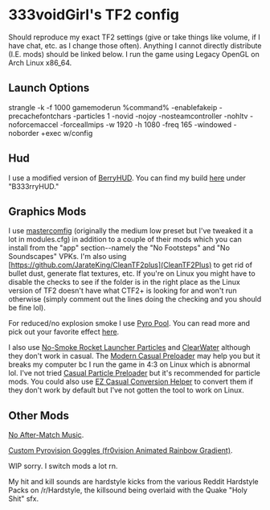# 333voidGirl's TF2 config
Should reproduce my exact TF2 settings (give or take things like volume, if I have chat, etc. as I change those often). Anything I cannot directly distribute (I.E. mods) should be linked below. I run the game using Legacy OpenGL on Arch Linux x86_64. 

## Launch Options
strangle -k -f 1000 gamemoderun %command% -enablefakeip -precachefontchars -particles 1 -novid -nojoy -nosteamcontroller -nohltv -noforcemaccel -forceallmips -w 1920 -h 1080 -freq 165 -windowed -noborder +exec w/config

## Hud
I use a modified version of [BerryHUD](https://github.com/hexereii/berryhud). You can find my build [here](https://magentahardcore.com/etc/anticopyright) under "B333rryHUD."

## Graphics Mods
I use [mastercomfig](https://comfig.app/) (originally the medium low preset but I've tweaked it a lot in modules.cfg) in addition to a couple of their mods which you can install from the "app" section--namely the "No Footsteps" and "No Soundscapes" VPKs. I'm also using [https://github.com/JarateKing/CleanTF2plus](CleanTF2Plus) to get rid of bullet dust, generate flat textures, etc. If you're on Linux you might have to disable the checks to see if the folder is in the right place as the Linux version of TF2 doesn't have what CTF2+ is looking for and won't run otherwise (simply comment out the lines doing the checking and you should be fine lol). 

For reduced/no explosion smoke I use [Pyro Pool](https://drive.google.com/file/d/0B_loCHMSRedyc2ZqVWZGVXVFWGs/view?resourcekey=0-kLQ4d6BeqOGqIFEwHEjvug). You can read more and pick out your favorite effect [here](https://www.teamfortress.tv/25647).

I also use [No-Smoke Rocket Launcher Particles](https://gamebanana.com/mods/12418) and [ClearWater](https://gamebanana.com/mods/199840) although they don't work in casual. The [Modern Casual Preloader](https://gamebanana.com/wips/79779) may help you but it breaks my computer bc I run the game in 4:3 on Linux which is abnormal lol. I've not tried [Casual Particle Preloader](https://gamebanana.com/tools/19049) but it's recommended for particle mods. You could also use [EZ Casual Conversion Helper](https://gamebanana.com/tools/18215) to convert them if they don't work by default but I've not gotten the tool to work on Linux.

## Other Mods

[No After-Match Music](https://gamebanana.com/sounds/33479).

[Custom Pyrovision Goggles (fr0vision Animated Rainbow Gradient)](https://gamebanana.com/mods/547776). 

WIP sorry. I switch mods a lot rn.

My hit and kill sounds are hardstyle kicks from the various Reddit Hardstyle Packs on /r/Hardstyle, the killsound being overlaid with the Quake "Holy Shit" sfx. 
